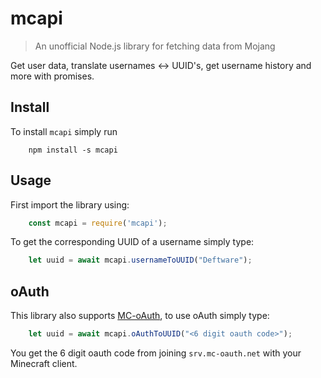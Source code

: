 # mcapi

> An unofficial Node.js library for fetching data from Mojang

Get user data, translate usernames <-> UUID's, get username history and more with promises.

## Install

To install `mcapi` simply run

```
    npm install -s mcapi
```

## Usage

First import the library using:

```js
    const mcapi = require('mcapi');
```

To get the corresponding UUID of a username simply type:

```js
    let uuid = await mcapi.usernameToUUID("Deftware");
```

## oAuth

This library also supports [MC-oAuth](https://mc-oauth.net/), to use oAuth simply type:

```js
    let uuid = await mcapi.oAuthToUUID("<6 digit oauth code>");
```

You get the 6 digit oauth code from joining `srv.mc-oauth.net` with your Minecraft client.
